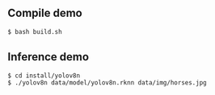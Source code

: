 ## Compile demo

```sh
$ bash build.sh
```

## Inference demo

```sh
$ cd install/yolov8n
$ ./yolov8n data/model/yolov8n.rknn data/img/horses.jpg
```
